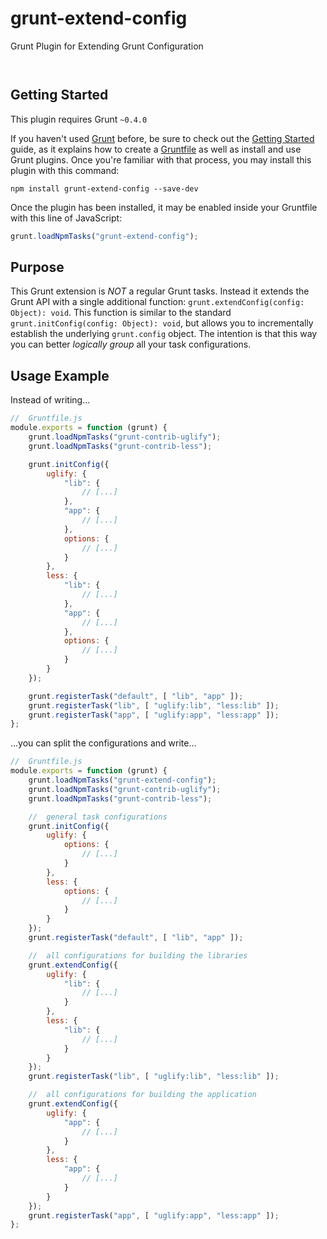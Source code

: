 
# grunt-extend-config

Grunt Plugin for Extending Grunt Configuration

<p/>
<img src="https://nodei.co/npm/grunt-extend-config.png?downloads=true&stars=true" alt=""/>

<p/>
<img src="https://david-dm.org/rse/grunt-extend-config.png" alt=""/>

## Getting Started

This plugin requires Grunt `~0.4.0`

If you haven't used [Grunt](http://gruntjs.com/)
before, be sure to check out the [Getting
Started](http://gruntjs.com/getting-started) guide, as it explains how
to create a [Gruntfile](http://gruntjs.com/sample-gruntfile) as well as
install and use Grunt plugins. Once you're familiar with that process,
you may install this plugin with this command:

```shell
npm install grunt-extend-config --save-dev
```

Once the plugin has been installed, it may be enabled inside your
Gruntfile with this line of JavaScript:

```js
grunt.loadNpmTasks("grunt-extend-config");
```

## Purpose

This Grunt extension is *NOT* a regular Grunt tasks. Instead it extends
the Grunt API with a single additional function: `grunt.extendConfig(config: Object): void`.
This function is similar to the standard `grunt.initConfig(config: Object): void`, but
allows you to incrementally establish the underlying `grunt.config` object.
The intention is that this way you can better *logically group* all your task configurations.

## Usage Example

Instead of writing...

```js
//  Gruntfile.js
module.exports = function (grunt) {
    grunt.loadNpmTasks("grunt-contrib-uglify");
    grunt.loadNpmTasks("grunt-contrib-less");

    grunt.initConfig({
        uglify: {
            "lib": {
                // [...]
            },
            "app": {
                // [...]
            },
            options: {
                // [...]
            }
        },
        less: {
            "lib": {
                // [...]
            },
            "app": {
                // [...]
            },
            options: {
                // [...]
            }
        }
    });

    grunt.registerTask("default", [ "lib", "app" ]);
    grunt.registerTask("lib", [ "uglify:lib", "less:lib" ]);
    grunt.registerTask("app", [ "uglify:app", "less:app" ]);
};
```

...you can split the configurations and write...

```js
//  Gruntfile.js
module.exports = function (grunt) {
    grunt.loadNpmTasks("grunt-extend-config");
    grunt.loadNpmTasks("grunt-contrib-uglify");
    grunt.loadNpmTasks("grunt-contrib-less");

    //  general task configurations
    grunt.initConfig({
        uglify: {
            options: {
                // [...]
            }
        },
        less: {
            options: {
                // [...]
            }
        }
    });
    grunt.registerTask("default", [ "lib", "app" ]);

    //  all configurations for building the libraries
    grunt.extendConfig({
        uglify: {
            "lib": {
                // [...]
            }
        },
        less: {
            "lib": {
                // [...]
            }
        }
    });
    grunt.registerTask("lib", [ "uglify:lib", "less:lib" ]);

    //  all configurations for building the application
    grunt.extendConfig({
        uglify: {
            "app": {
                // [...]
            }
        },
        less: {
            "app": {
                // [...]
            }
        }
    });
    grunt.registerTask("app", [ "uglify:app", "less:app" ]);
};
```

